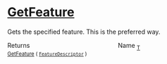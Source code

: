 # [GetFeature](./Signature-100663440.md)

Gets the specified feature. This is the preferred way.

Returns<img width=200/>Name
<sub>[T](./Signature-100663440.md)</sub><img width=200/><sub>[GetFeature](./Signature-100663440.md) ( [`FeatureDescriptor`](./../FeatureDescriptor.md) )</sub><br>


